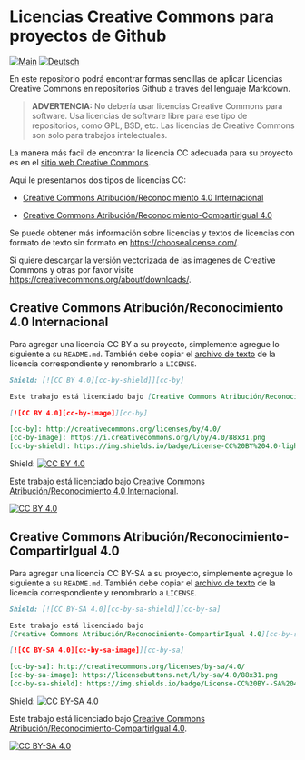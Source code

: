 # Licencias Creative Commons para proyectos de Github

[![Main](https://img.shields.io/badge/main%20language-EN-blue)](/../../)
[![Deutsch](https://img.shields.io/badge/translation-DE-red)](de/)

En este repositorio podrá encontrar formas sencillas de aplicar Licencias Creative Commons
en repositorios Github a través del lenguaje Markdown.

> **ADVERTENCIA:**
> No debería usar licencias Creative Commons para software.
> Usa licencias de software libre para ese tipo de repositorios, como GPL, BSD, etc.
> Las licencias de Creative Commons son solo para trabajos intelectuales.

La manera más facil de encontrar la licencia CC adecuada para su proyecto es en el
[sitio web Creative Commons](https://creativecommons.org/choose/).

Aqui le presentamos dos tipos de licencias CC:
* [Creative Commons Atribución/Reconocimiento 4.0 Internacional](#cc-attribution-40-international)

* [Creative Commons Atribución/Reconocimiento-CompartirIgual 4.0](#cc-attribution-sharealike-40-international)

Se puede obtener más información sobre licencias y textos de licencias con formato de texto sin formato
en https://choosealicense.com/.

Si quiere descargar la versión vectorizada de las imagenes de Creative Commons
y otras por favor visite https://creativecommons.org/about/downloads/.

## Creative Commons Atribución/Reconocimiento 4.0 Internacional

Para agregar una licencia CC BY a su proyecto, simplemente agregue lo siguiente a su
`README.md`. También debe copiar el [archivo de texto](LICENSE-CC-BY) de la licencia correspondiente y 
renombrarlo a `LICENSE`.

```markdown
Shield: [![CC BY 4.0][cc-by-shield]][cc-by]

Este trabajo está licenciado bajo [Creative Commons Atribución/Reconocimiento 4.0 Internacional][cc-by].

[![CC BY 4.0][cc-by-image]][cc-by]

[cc-by]: http://creativecommons.org/licenses/by/4.0/
[cc-by-image]: https://i.creativecommons.org/l/by/4.0/88x31.png
[cc-by-shield]: https://img.shields.io/badge/License-CC%20BY%204.0-lightgrey.svg
```

Shield: [![CC BY 4.0][cc-by-shield]][cc-by]

Este trabajo está licenciado bajo [Creative Commons Atribución/Reconocimiento 4.0 Internacional][cc-by].

[![CC BY 4.0][cc-by-image]][cc-by]

[cc-by]: http://creativecommons.org/licenses/by/4.0/
[cc-by-image]: https://i.creativecommons.org/l/by/4.0/88x31.png
[cc-by-shield]: https://img.shields.io/badge/License-CC%20BY%204.0-lightgrey.svg


## Creative Commons Atribución/Reconocimiento-CompartirIgual 4.0
Para agregar una licencia CC BY-SA a su proyecto, simplemente agregue lo siguiente a su
`README.md`. También debe copiar el [archivo de texto](LICENSE-CC-BY-SA) de la licencia correspondiente y 
renombrarlo a `LICENSE`.

```markdown
Shield: [![CC BY-SA 4.0][cc-by-sa-shield]][cc-by-sa]

Este trabajo está licenciado bajo
[Creative Commons Atribución/Reconocimiento-CompartirIgual 4.0][cc-by-sa].

[![CC BY-SA 4.0][cc-by-sa-image]][cc-by-sa]

[cc-by-sa]: http://creativecommons.org/licenses/by-sa/4.0/
[cc-by-sa-image]: https://licensebuttons.net/l/by-sa/4.0/88x31.png
[cc-by-sa-shield]: https://img.shields.io/badge/License-CC%20BY--SA%204.0-lightgrey.svg
```

Shield: [![CC BY-SA 4.0][cc-by-sa-shield]][cc-by-sa]

Este trabajo está licenciado bajo [Creative Commons Atribución/Reconocimiento-CompartirIgual 4.0][cc-by-sa].

[![CC BY-SA 4.0][cc-by-sa-image]][cc-by-sa]

[cc-by-sa]: http://creativecommons.org/licenses/by-sa/4.0/
[cc-by-sa-image]: https://licensebuttons.net/l/by-sa/4.0/88x31.png
[cc-by-sa-shield]: https://img.shields.io/badge/License-CC%20BY--SA%204.0-lightgrey.svg

